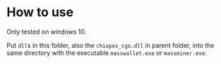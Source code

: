# How to use
Only tested on windows 10.

Put `dll`s in this folder, also the `chiapos_cgo.dll` in parent folder, into the same directory with the executable `masswallet.exe` or `massminer.exe`.
